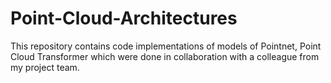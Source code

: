 # Point-Cloud-Architectures

This repository contains code implementations of models of Pointnet, Point Cloud Transformer which were done in collaboration with a colleague from my project team. 

